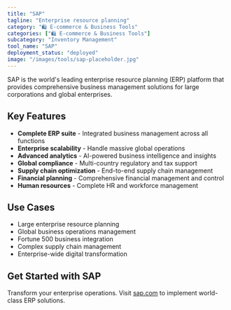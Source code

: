 ```yaml
---
title: "SAP"
tagline: "Enterprise resource planning"
category: "🛍️ E-commerce & Business Tools"
categories: ["🛍️ E-commerce & Business Tools"]
subcategory: "Inventory Management"
tool_name: "SAP"
deployment_status: "deployed"
image: "/images/tools/sap-placeholder.jpg"
---
```

SAP is the world's leading enterprise resource planning (ERP) platform that provides comprehensive business management solutions for large corporations and global enterprises.

## Key Features

- **Complete ERP suite** - Integrated business management across all functions
- **Enterprise scalability** - Handle massive global operations
- **Advanced analytics** - AI-powered business intelligence and insights
- **Global compliance** - Multi-country regulatory and tax support
- **Supply chain optimization** - End-to-end supply chain management
- **Financial planning** - Comprehensive financial management and control
- **Human resources** - Complete HR and workforce management

## Use Cases

- Large enterprise resource planning
- Global business operations management
- Fortune 500 business integration
- Complex supply chain management
- Enterprise-wide digital transformation

## Get Started with SAP

Transform your enterprise operations. Visit [sap.com](https://www.sap.com) to implement world-class ERP solutions.